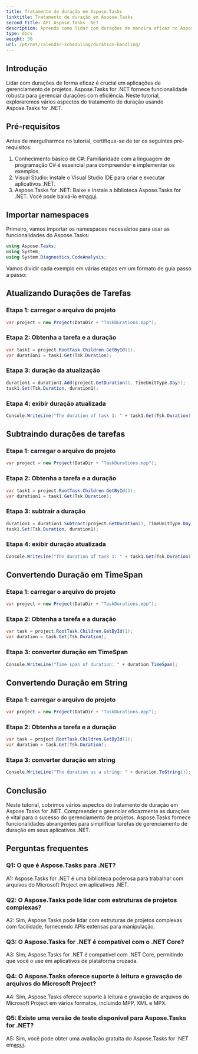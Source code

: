 ```yaml
---
title: Tratamento de duração em Aspose.Tasks
linktitle: Tratamento de duração em Aspose.Tasks
second_title: API Aspose.Tasks .NET
description: Aprenda como lidar com durações de maneira eficaz no Aspose.Tasks for .NET com tutoriais passo a passo.
type: docs
weight: 30
url: /pt/net/calendar-scheduling/duration-handling/
---
```

## Introdução

Lidar com durações de forma eficaz é crucial em aplicações de gerenciamento de projetos. Aspose.Tasks for .NET fornece funcionalidade robusta para gerenciar durações com eficiência. Neste tutorial, exploraremos vários aspectos do tratamento de duração usando Aspose.Tasks for .NET.

## Pré-requisitos

Antes de mergulharmos no tutorial, certifique-se de ter os seguintes pré-requisitos:

1. Conhecimento básico de C#: Familiaridade com a linguagem de programação C# é essencial para compreender e implementar os exemplos.
2. Visual Studio: instale o Visual Studio IDE para criar e executar aplicativos .NET.
3.  Aspose.Tasks for .NET: Baixe e instale a biblioteca Aspose.Tasks for .NET. Você pode baixá-lo em[aqui](https://releases.aspose.com/tasks/net/).

## Importar namespaces

Primeiro, vamos importar os namespaces necessários para usar as funcionalidades do Aspose.Tasks:

```csharp
using Aspose.Tasks;
using System;
using System.Diagnostics.CodeAnalysis;


```

Vamos dividir cada exemplo em várias etapas em um formato de guia passo a passo:

## Atualizando Durações de Tarefas

### Etapa 1: carregar o arquivo do projeto

```csharp
var project = new Project(DataDir + "TaskDurations.mpp");
```

### Etapa 2: Obtenha a tarefa e a duração

```csharp
var task1 = project.RootTask.Children.GetById(1);
var duration1 = task1.Get(Tsk.Duration);
```

### Etapa 3: duração da atualização

```csharp
duration1 = duration1.Add(project.GetDuration(1, TimeUnitType.Day));
task1.Set(Tsk.Duration, duration1);
```

### Etapa 4: exibir duração atualizada

```csharp
Console.WriteLine("The duration of task 1: " + task1.Get(Tsk.Duration));
```

## Subtraindo durações de tarefas

### Etapa 1: carregar o arquivo do projeto

```csharp
var project = new Project(DataDir + "TaskDurations.mpp");
```

### Etapa 2: Obtenha a tarefa e a duração

```csharp
var task1 = project.RootTask.Children.GetById(1);
var duration1 = task1.Get(Tsk.Duration);
```

### Etapa 3: subtrair a duração

```csharp
duration1 = duration1.Subtract(project.GetDuration(1, TimeUnitType.Day));
task1.Set(Tsk.Duration, duration1);
```

### Etapa 4: exibir duração atualizada

```csharp
Console.WriteLine("The duration of task 1: " + task1.Get(Tsk.Duration));
```

## Convertendo Duração em TimeSpan

### Etapa 1: carregar o arquivo do projeto

```csharp
var project = new Project(DataDir + "TaskDurations.mpp");
```

### Etapa 2: Obtenha a tarefa e a duração

```csharp
var task = project.RootTask.Children.GetById(1);
var duration = task.Get(Tsk.Duration);
```

### Etapa 3: converter duração em TimeSpan

```csharp
Console.WriteLine("Time span of duration: " + duration.TimeSpan);
```

## Convertendo Duração em String

### Etapa 1: carregar o arquivo do projeto

```csharp
var project = new Project(DataDir + "TaskDurations.mpp");
```

### Etapa 2: Obtenha a tarefa e a duração

```csharp
var task = project.RootTask.Children.GetById(1);
var duration = task.Get(Tsk.Duration);
```

### Etapa 3: converter duração em string

```csharp
Console.WriteLine("The duration as a string: " + duration.ToString());
```

## Conclusão

Neste tutorial, cobrimos vários aspectos do tratamento de duração em Aspose.Tasks for .NET. Compreender e gerenciar eficazmente as durações é vital para o sucesso do gerenciamento de projetos. Aspose.Tasks fornece funcionalidades abrangentes para simplificar tarefas de gerenciamento de duração em seus aplicativos .NET.

## Perguntas frequentes

### Q1: O que é Aspose.Tasks para .NET?

A1: Aspose.Tasks for .NET é uma biblioteca poderosa para trabalhar com arquivos do Microsoft Project em aplicativos .NET.

### Q2: O Aspose.Tasks pode lidar com estruturas de projetos complexas?

A2: Sim, Aspose.Tasks pode lidar com estruturas de projetos complexas com facilidade, fornecendo APIs extensas para manipulação.

### Q3: O Aspose.Tasks for .NET é compatível com o .NET Core?

A3: Sim, Aspose.Tasks for .NET é compatível com .NET Core, permitindo que você o use em aplicativos de plataforma cruzada.

### Q4: O Aspose.Tasks oferece suporte à leitura e gravação de arquivos do Microsoft Project?

A4: Sim, Aspose.Tasks oferece suporte à leitura e gravação de arquivos do Microsoft Project em vários formatos, incluindo MPP, XML e MPX.

### Q5: Existe uma versão de teste disponível para Aspose.Tasks for .NET?

 A5: Sim, você pode obter uma avaliação gratuita do Aspose.Tasks for .NET em[aqui](https://releases.aspose.com/).